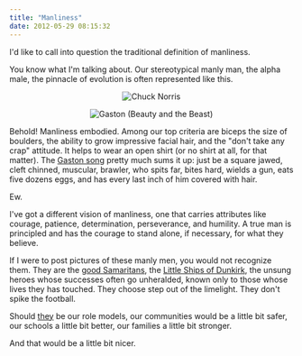 ```yaml
---
title: "Manliness"
date: 2012-05-29 08:15:32
---
```


I'd like to call into question the traditional definition of manliness.

You know what I'm talking about. Our stereotypical manly man, the alpha male, the pinnacle of evolution is often represented like this.

<p style="text-align: center;">
  <img alt="Chuck Norris" src="http://kenyanvoice.files.wordpress.com/2012/01/chuck-norris-002.jpg" />
</p>

<p style="text-align: center;">
  <img alt="Gaston (Beauty and the Beast)" src="http://www.thehunchblog.com/wp-content/uploads/2011/09/gaston-beauty-beast.png" />
</p>

Behold! Manliness embodied. Among our top criteria are biceps the size of boulders, the ability to grow impressive facial hair, and the "don't take any crap" attitude. It helps to wear an open shirt (or no shirt at all, for that matter). The <a href="http://www.youtube.com/watch?v=PK3x2DOoJIc" target="_blank" rel="noopener noreferrer" title="The Gaston Song">Gaston song</a> pretty much sums it up: just be a square jawed, cleft chinned, muscular, brawler, who spits far, bites hard, wields a gun, eats five dozens eggs, and has every last inch of him covered with hair.

Ew.

I've got a different vision of manliness, one that carries attributes like courage, patience, determination, perseverance, and humility. A true man is principled and has the courage to stand alone, if necessary, for what they believe.

If I were to post pictures of these manly men, you would not recognize them. They are the <a href="http://www.lds.org/scriptures/nt/luke/10.25-37?lang=eng#23" target="_blank" rel="noopener noreferrer">good Samaritans</a>, the [Little Ships of Dunkirk][1], the unsung heroes whose successes often go unheralded, known only to those whose lives they has touched. They choose step out of the limelight. They don't spike the football.

 [1]: http://en.wikipedia.org/wiki/Little_ships_of_Dunkirk

Should <a href="http://www.ksl.com/?nid=148&sid=17220387" target="_blank" rel="noopener noreferrer" title="Bystanders rescue man trapped under burning car">they</a> be our role models, our communities would be a little bit safer, our schools a little bit better, our families a little bit stronger.

And that would be a little bit nicer.
